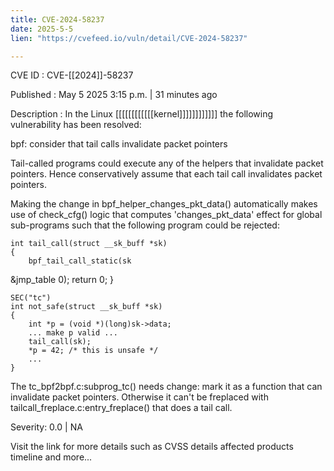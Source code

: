 ```yaml
---
title: CVE-2024-58237
date: 2025-5-5
lien: "https://cvefeed.io/vuln/detail/CVE-2024-58237"

---
```


CVE ID : CVE-[[2024]]-58237

Published :  May 5
2025
3:15 p.m. | 31 minutes ago

Description : In the Linux [[[[[[[[[[[[kernel]]]]]]]]]]]]
the following vulnerability has been resolved:

bpf: consider that tail calls invalidate packet pointers

Tail-called programs could execute any of the helpers that invalidate
packet pointers. Hence
conservatively assume that each tail call
invalidates packet pointers.

Making the change in bpf_helper_changes_pkt_data() automatically makes
use of check_cfg() logic that computes 'changes_pkt_data' effect for
global sub-programs
such that the following program could be
rejected:

    int tail_call(struct __sk_buff *sk)
    {
    	bpf_tail_call_static(sk
&jmp_table
0);
    	return 0;
    }

    SEC("tc")
    int not_safe(struct __sk_buff *sk)
    {
    	int *p = (void *)(long)sk->data;
    	... make p valid ...
    	tail_call(sk);
    	*p = 42; /* this is unsafe */
    	...
    }

The tc_bpf2bpf.c:subprog_tc() needs change: mark it as a function that
can invalidate packet pointers. Otherwise
it can't be freplaced with
tailcall_freplace.c:entry_freplace() that does a tail call.

Severity: 0.0 | NA

Visit the link for more details
such as CVSS details
affected products
timeline
and more...
